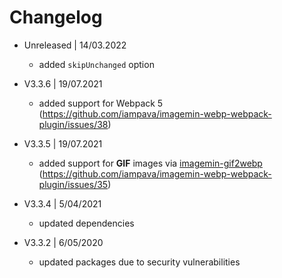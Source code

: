 # Changelog

* Unreleased | 14/03.2022
    - added `skipUnchanged` option

* V3.3.6 | 19/07.2021
    - added support for Webpack 5 (https://github.com/iampava/imagemin-webp-webpack-plugin/issues/38)

* V3.3.5 | 19/07.2021
    - added support for **GIF** images via [imagemin-gif2webp](https://www.npmjs.com/package/imagemin-gif2webp) (https://github.com/iampava/imagemin-webp-webpack-plugin/issues/35)

* V3.3.4 | 5/04/2021
    - updated dependencies

* V3.3.2 | 6/05/2020

    - updated packages due to security vulnerabilities